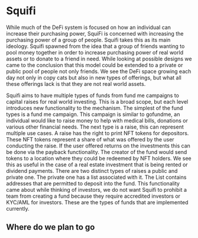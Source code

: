 # Squifi

While much of the DeFi system is focused on how an individual can increase their purchasing power, SquiFi is concerned with increasing the purchasing power of a group of people. Squifi takes this as its main ideology. Squifi spawned from the idea that a group of friends wanting to pool money together in order to increase purchasing power of real world assets or to donate to a friend in need. While looking at possible designs we came to the conclusion that this model could be extended to a private or public pool of people not only friends. We see the DeFi space growing each day not only in copy cats but also in new types of offerings, but what all these offerings lack is that they are not real world assets.

Squifi aims to have multiple types of funds from fund me campaigns to capital raises for real world investing. This is a broad scope, but each level introduces new functionality to the mechanism. The simplest of the fund types is a fund me campaign. This campaign is similar to gofundme, an individual would like to raise money to help with medical bills, donations or various other financial needs. The next type is a raise, this can represent multiple use cases. A raise has the right to print NFT tokens for depositors. These NFT tokens represent a share of what was offered by the user conducting the raise. If the user offered returns on the  investments this can be done via the payback functionality. The creator of the fund would send tokens to a location where they could be redeemed by NFT holders. We see this as useful in the case of a real estate investment that is being rented or dividend payments. There are two distinct types of raises a public and private one. The private one has a list associated with it. The List contains addresses that are permitted to deposit into the fund. This functionality came about while thinking of investors, we do not want Squifi to prohibit a team from creating a fund because they require accredited investors or KYC/AML for investors. These are the types of funds that are implemented currently.

## Where do we plan to go

